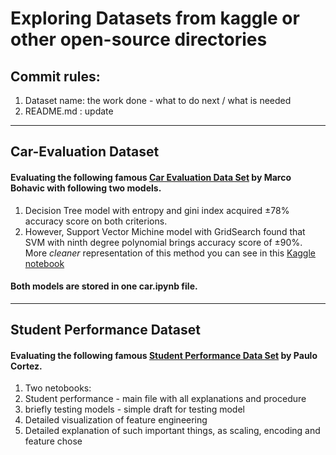 # Exploring Datasets from kaggle or other open-source directories

## Commit rules:

1. Dataset name: the work done - what to do next / what is needed
2. README.md : update

-----

## Car-Evaluation Dataset

#### Evaluating the following famous [Car Evaluation Data Set](http://archive.ics.uci.edu/ml/datasets/Car+Evaluation) by Marco Bohavic with following two models.

1. Decision Tree model with entropy and gini index acquired ±78% accuracy score on both criterions.
2. However, Support Vector Michine model with GridSearch found that SVM with ninth degree polynomial brings accuracy score of ±90%. More *cleaner* representation of this method you can see in this [Kaggle notebook](https://www.kaggle.com/sachsene/car-evaluation-with-svm-and-gridsearch)

#### Both models are stored in one car.ipynb file.

---

## Student Performance Dataset

#### Evaluating the following famous [Student Performance Data Set](http://archive.ics.uci.edu/ml/datasets/Student+Performance) by Paulo Cortez.

1. Two netobooks:
  1. Student performance - main file with all explanations and procedure
  2. briefly testing models - simple draft for testing model
2. Detailed visualization of feature engineering
3. Detailed explanation of such important things, as scaling, encoding and feature chose

